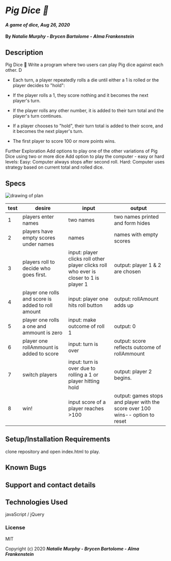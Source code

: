 # _Pig Dice 🎲_

#### _A game of dice, Aug 26, 2020_

#### By _**Natalie Murphy - Brycen Bartolome - Alma Frankenstein**_

## Description

Pig Dice 🎲
Write a program where two users can play Pig dice against each other. D

- Each turn, a player repeatedly rolls a die until either a 1 is rolled or the player decides to "hold":

- If the player rolls a 1, they score nothing and it becomes the next player's turn.

- If the player rolls any other number, it is added to their turn total and the player's turn continues.

- If a player chooses to "hold", their turn total is added to their score, and it becomes the next player's turn.

- The first player to score 100 or more points wins.

Further Exploration
Add options to play one of the other variations of Pig Dice using two or more dice
Add option to play the computer - easy or hard levels:
Easy: Computer always stops after second roll.
Hard: Computer uses strategy based on current total and rolled dice.

## Specs

![drawing of plan](</imgs/aww-board(1).png>)

| test | desire                                             | input                                                                                  | output                                                                        |
| ---- | -------------------------------------------------- | -------------------------------------------------------------------------------------- | ----------------------------------------------------------------------------- |
| 1    | players enter names                                | two names                                                                              | two names printed and form hides                                              |
| 2    | players have empty scores under names              | names                                                                                  | names with empty scores                                                       |
| 3    | players roll to decide who goes first.             | input: player clicks roll other player clicks roll who ever is closer to 1 is player 1 | output: player 1 & 2 are chosen                                               |
| 4    | player one rolls and score is added to roll amount | input: player one hits roll button                                                     | output: rollAmount adds up                                                    |
| 5    | player one rolls a one and ammount is zero         | input: make outcome of roll 1                                                          | output: 0                                                                     |
| 6    | player one rollAmmount is added to score           | input: turn is over                                                                    | output: score reflects outcome of rollAmmount                                 |
| 7    | switch players                                     | input: turn is over due to rolling a 1 or player hitting hold                          | output: player 2 begins.                                                      |
| 8    | win!                                               | input score of a player reaches >100                                                   | output: games stops and player with the score over 100 wins-- option to reset |

## Setup/Installation Requirements

clone repository and open index.html to play.

## Known Bugs

## Support and contact details

## Technologies Used

javaScript / jQuery

### License

MIT

Copyright (c) 2020 **_Natalie Murphy - Brycen Bartolome - Alma Frankenstein_**
